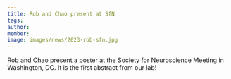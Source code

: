```yaml
---
title: Rob and Chao present at SfN
tags:
author: 
member: 
image: images/news/2023-rob-sfn.jpg
---
```


Rob and Chao present a poster at the Society for Neuroscience Meeting in Washington, DC.  It is the first abstract from our lab!
